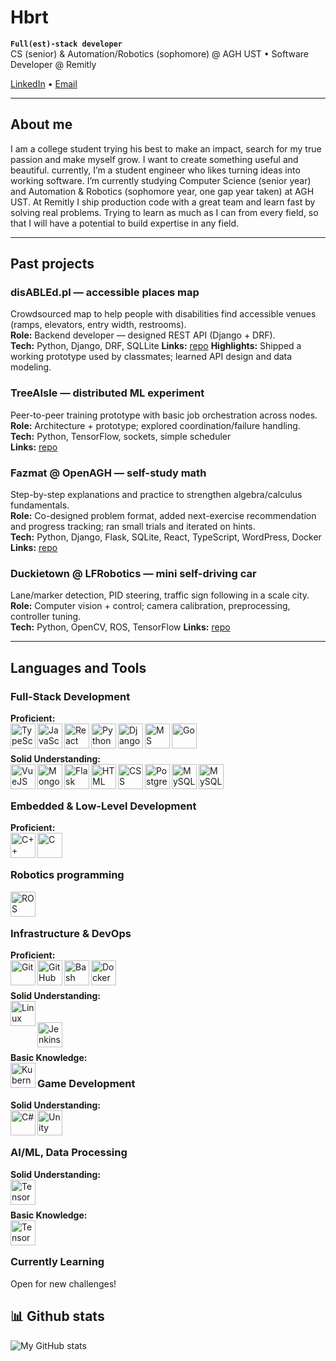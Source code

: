# Hbrt

**`Full(est)-stack developer`**
<br>
CS (senior) & Automation/Robotics (sophomore) @ AGH UST • Software Developer @ Remitly

[LinkedIn](https://www.linkedin.com/in/hubert-miklas-773968278) • [Email](mailto:hbrtmiklas@student.agh.edu.pl)


---

## About me


I am a college student trying his best to make an impact, search for my true passion and make myself grow. I want to create something useful and beautiful. currently, I’m a student engineer who likes turning ideas into working software. I’m currently studying Computer Science (senior year) and Automation & Robotics (sophomore year, one gap year taken) at AGH UST. At Remitly I ship production code with a great team and learn fast by solving real problems. Trying to learn as much as I can from every field, so that I will have a potential to build expertise in any field.

--- 

## Past projects
### disABLEd.pl — accessible places map
Crowdsourced map to help people with disabilities find accessible venues (ramps, elevators, entry width, restrooms).  
**Role:** Backend developer — designed REST API (Django + DRF).  
**Tech:** Python, Django, DRF, SQLLite
**Links:** [repo](https://github.com/Project-disABLEd)
**Highlights:** Shipped a working prototype used by classmates; learned API design and data modeling.

### TreeAIsle — distributed ML experiment
Peer-to-peer training prototype with basic job orchestration across nodes.  
**Role:** Architecture + prototype; explored coordination/failure handling.  
**Tech:** Python, TensorFlow, sockets, simple scheduler  
**Links:** [repo](https://github.com/Hbrtjm/treeAIsle)

### Fazmat @ OpenAGH — self-study math
Step-by-step explanations and practice to strengthen algebra/calculus fundamentals.  
**Role:** Co-designed problem format, added next-exercise recommendation and progress tracking; ran small trials and iterated on hints.  
**Tech:** Python, Django, Flask, SQLite, React, TypeScript, WordPress, Docker  
**Links:** [repo](#)

### Duckietown @ LFRobotics — mini self-driving car
Lane/marker detection, PID steering, traffic sign following in a scale city.  
**Role:** Computer vision + control; camera calibration, preprocessing, controller tuning.  
**Tech:** Python, OpenCV, ROS, TensorFlow
**Links:** [repo](https://github.com/firiusz123/duckietown)

---
## Languages and Tools


### Full-Stack Development

**Proficient:**<br>
<img src="https://cdn.jsdelivr.net/gh/devicons/devicon/icons/typescript/typescript-plain.svg" width="40px" alt="TypeScript" align="left"/>
<img src="https://cdn.jsdelivr.net/gh/devicons/devicon/icons/javascript/javascript-plain.svg" width="40px" alt="JavaScript" align="left"/>
<img src="https://cdn.jsdelivr.net/gh/devicons/devicon/icons/react/react-original.svg" width="40px" alt="React" align="left"/>
<img src="https://cdn.jsdelivr.net/gh/devicons/devicon/icons/python/python-plain.svg" width="40px" alt="Python" align="left"/>
<img src="https://cdn.jsdelivr.net/gh/devicons/devicon/icons/django/django-plain.svg" width="40px" alt="Django" align="left"/>
<img src="https://cdn.jsdelivr.net/gh/devicons/devicon/icons/microsoftsqlserver/microsoftsqlserver-plain.svg" width="40px" alt="MS SQL Server" align="left"/>
<img src="https://cdn.jsdelivr.net/gh/devicons/devicon/icons/go/go-original-wordmark.svg" width="40px" alt="Go" align="left"/>
<br><br>


**Solid Understanding:**<br>
<img src="https://cdn.jsdelivr.net/gh/devicons/devicon@latest/icons/vuejs/vuejs-original-wordmark.svg" width="40px" alt="VueJS" align="left"/>
<img src="https://cdn.jsdelivr.net/gh/devicons/devicon/icons/mongodb/mongodb-original-wordmark.svg" width="40px" alt="MongoDB" align="left"/>
<img src="https://cdn.jsdelivr.net/gh/devicons/devicon/icons/flask/flask-original.svg" width="40px" alt="Flask" align="left"/>
<img src="https://cdn.jsdelivr.net/gh/devicons/devicon/icons/html5/html5-plain.svg" width="40px" alt="HTML" align="left"/>
<img src="https://cdn.jsdelivr.net/gh/devicons/devicon/icons/css3/css3-plain.svg" width="40px" alt="CSS" align="left"/>
<img src="https://cdn.jsdelivr.net/gh/devicons/devicon/icons/postgresql/postgresql-original.svg" width="40px" alt="PostgreSQL" align="left"/>
<img src="https://cdn.jsdelivr.net/gh/devicons/devicon/icons/mysql/mysql-original.svg" width="40px" alt="MySQL" align="left"/>
<img src="https://cdn.jsdelivr.net/gh/devicons/devicon@latest/icons/java/java-original-wordmark.svg" width="40px" alt="MySQL" align="left"/>
<br><br>

### Embedded & Low-Level Development

**Proficient:**<br>
<img src="https://cdn.jsdelivr.net/gh/devicons/devicon/icons/cplusplus/cplusplus-original.svg" width="40px" alt="C++" align="left"/>
<img src="https://cdn.jsdelivr.net/gh/devicons/devicon/icons/c/c-original.svg" width="40px" alt="C" align="left"/><br><br>

### Robotics programming

<img src="https://cdn.jsdelivr.net/gh/devicons/devicon/icons/ros/ros-original.svg" width="40px" alt="ROS" align="left"/><br><br>

### Infrastructure & DevOps

**Proficient:**<br>
<img src="https://cdn.jsdelivr.net/gh/devicons/devicon/icons/git/git-original.svg" width="40px" alt="Git" align="left"/>
<img src="https://cdn.jsdelivr.net/gh/devicons/devicon/icons/github/github-original.svg" width="40px" alt="GitHub" align="left"/>
<img src="https://cdn.jsdelivr.net/gh/devicons/devicon/icons/bash/bash-original.svg" width="40px" alt="Bash" align="left"/>
<img src="https://cdn.jsdelivr.net/gh/devicons/devicon/icons/docker/docker-original.svg" width="40px" alt="Docker" align="left"/><br><br>

**Solid Understanding:**<br>
<img src="https://cdn.jsdelivr.net/gh/devicons/devicon/icons/linux/linux-original.svg" width="40px" alt="Linux" align="left"/><br><br>
<img src="https://cdn.jsdelivr.net/gh/devicons/devicon/icons/jenkins/jenkins-original.svg" width="40px" alt="Jenkins" align="left"/><br><br>

**Basic Knowledge:**<br>
<img src="https://cdn.jsdelivr.net/gh/devicons/devicon/icons/kubernetes/kubernetes-original.svg" width="40px" alt="Kubernetes" align="left"/>

### Game Development

**Solid Understanding:**<br>
<img src="https://cdn.jsdelivr.net/gh/devicons/devicon/icons/csharp/csharp-original.svg" width="40px" alt="C#" align="left"/>
<img src="https://cdn.jsdelivr.net/gh/devicons/devicon/icons/unity/unity-original.svg" width="40px" alt="Unity" align="left"/><br><br>

### AI/ML, Data Processing 

**Solid Understanding:**<br>
<img src="https://cdn.jsdelivr.net/gh/devicons/devicon@latest/icons/pandas/pandas-original-wordmark.svg" width="40px" alt="TensorFlow" align="left"/><br><br>


**Basic Knowledge:**<br>
<img src="https://cdn.jsdelivr.net/gh/devicons/devicon/icons/tensorflow/tensorflow-original.svg" width="40px" alt="TensorFlow" align="left"/><br><br>



### Currently Learning


Open for new challenges!


## 📊 Github stats
![My GitHub stats](https://github-readme-stats.vercel.app/api?username=Hbrtjm&show_icons=true&theme=gruvbox)
<!--
## ❓ FAQ

##  Other details 

### Currently reading
-->
